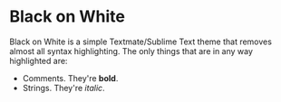 Black on White
==============

Black on White is a simple Textmate/Sublime Text theme that removes almost all syntax highlighting. The only things that are in any way highlighted are:

* Comments. They're **bold**.
* Strings. They're _italic_.
